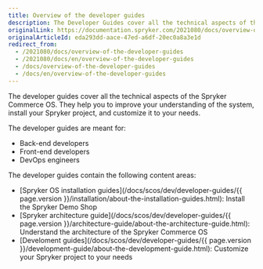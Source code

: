 ```yaml
---
title: Overview of the developer guides
description: The Developer Guides cover all the technical aspects of the Spryker Commece Operating System, and is tailored for back-end, front-end and theme developers.
originalLink: https://documentation.spryker.com/2021080/docs/overview-of-the-developer-guides
originalArticleId: eda293dd-aace-47ed-a6df-20ec0a8a3e1d
redirect_from:
  - /2021080/docs/overview-of-the-developer-guides
  - /2021080/docs/en/overview-of-the-developer-guides
  - /docs/overview-of-the-developer-guides
  - /docs/en/overview-of-the-developer-guides
---
```


The developer guides cover all the technical aspects of the Spryker Commerce OS. They help you to improve your understanding of the system, install your Spryker project, and customize it to your needs.

The developer guides are meant for:

* Back-end developers
* Front-end developers
* DevOps engineers

<!---To execute tasks from this guide, you should have in-depth knowledge of {technology} and be familiar with {technology}-->

The developer guides contain the following content areas:
* [Spryker OS installation guides](/docs/scos/dev/developer-guides/{{ page.version }}/installation/about-the-installation-guides.html): Install the Spryker Demo Shop
* [Spryker architecture guide](/docs/scos/dev/developer-guides/{{ page.version }}/architecture-guide/about-the-architecture-guide.html): Understand the architecture of the Spryker Commerce OS
* [Develoment guides](/docs/scos/dev/developer-guides/{{ page.version }}/development-guide/about-the-development-guide.html): Customize your Spryker project to your needs
